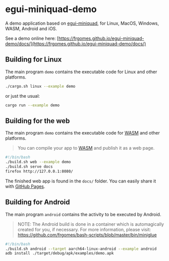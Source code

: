 # egui-miniquad-demo

A demo application based on [egui-miniquad](https://github.com/not-fl3/egui-miniquad), for Linux, MacOS, Windows, WASM, Android and iOS.

See a demo online here: [https://frgomes.github.io/egui-miniquad-demo/docs/](https://frgomes.github.io/egui-miniquad-demo/docs/)

## Building for Linux

The main program `demo` contains the executable code for Linux and other platforms.

``` bash
./cargo.sh linux --example demo
```

or just the usual:

``` bash
cargo run --example demo
```

## Building for the web

The main program `demo` contains the executable code for [WASM](https://en.wikipedia.org/wiki/WebAssembly) and other platforms.

> You can compile your app to [WASM](https://en.wikipedia.org/wiki/WebAssembly) and publish it as a web page.


``` bash
#!/bin/bash
./build.sh web --example demo
./build.sh serve docs
firefox http://127.0.0.1:8080/
```

The finished web app is found in the `docs/` folder. You can easily share it with [GitHub Pages](https://docs.github.com/en/free-pro-team@latest/github/working-with-github-pages/configuring-a-publishing-source-for-your-github-pages-site).


## Building for Android

The main program `android` contains the activity to be executed by Android.

> NOTE: The Android build is done in a container which is automagically created for you, if necessary. For more information, please visit: https://github.com/frgomes/bash-scripts/blob/master/bin/miniglue

``` bash
#!/bin/bash
./build.sh android --target aarch64-linux-android --example android
adb install ./target/debug/apk/examples/demo.apk
```
